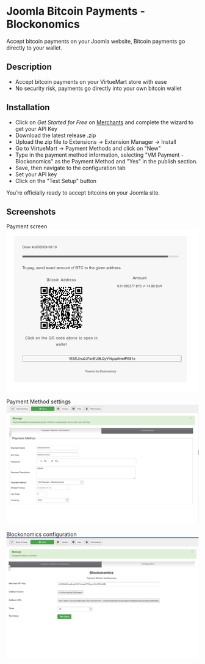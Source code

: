 # Joomla Bitcoin Payments - Blockonomics #
Accept bitcoin payments on your Joomla website, Bitcoin payments go directly to your wallet.

## Description ##
- Accept bitcoin payments on your VirtueMart store with ease
- No security risk, payments go directly into your own bitcoin wallet

## Installation ##
- Click on *Get Started for Free* on [Merchants](https://www.blockonomics.co/merchants?utm_source=joomla) and complete the wizard to get your API Key
- Download the latest release .zip
- Upload the zip file to Extensions -> Extension Manager -> Install
- Go to VirtueMart -> Payment Methods and click on "New" 
- Type in the payment method information, selecting "VM Payment - Blockonomics" as the Payment Method and "Yes" in the publish section.
- Save, then navigate to the configuration tab 
- Set your API key
- Click on the "Test Setup" button

You’re officially ready to accept bitcoins on your Joomla site.

## Screenshots ##

Payment screen
![](screenshots/screenshot-1.png)

Payment Method settings
![](screenshots/screenshot-2.png) 

Blockonomics configuration 
![](screenshots/screenshot-3.png) 